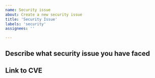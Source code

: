 ```yaml
---
name: Security issue
about: Create a new security issue
title: 'Security Issue'
labels: 'security'
assignees: ''

---
```


## Describe what security issue you have faced



## Link to CVE
